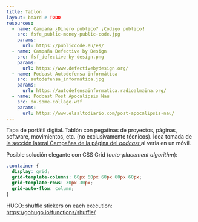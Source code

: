 ```yaml
---
title: Tablón
layout: board # TODO
resources:
  - name: Campaña ¿Dinero público? ¡Código público!
    src: fsfe_public-money-public-code.jpg
    params:
      url: https://publiccode.eu/es/
  - name: Campaña Defective by Design
    src: fsf_defective-by-design.png
    params:
      url: https://www.defectivebydesign.org/
  - name: Podcast Autodefensa informática
    src: autodefensa_informática.jpg
    params:
      url: https://autodefensainformatica.radioalmaina.org/
  - name: Podcast Post Apocalipsis Nau
    src: do-some-collage.wtf
    params:
      url: https://www.elsaltodiario.com/post-apocalipsis-nau/
---
```


Tapa de portátil digital. Tablón con pegatinas de proyectos, páginas, software, movimientos, etc. (no exclusivamente técnicos). Idea tomada de [la sección lateral Campañas de la página del _podcast_ ](https://autodefensainformatica.radioalmaina.org/#media_image-5) al verla en un móvil.

Posible solución elegante con CSS Grid (_auto-placement algorithm_):

```css
.container {
  display: grid;
  grid-template-columns: 60px 60px 60px 60px 60px;
  grid-template-rows: 30px 30px;
  grid-auto-flow: column;
}
```

HUGO: shuffle stickers on each execution: https://gohugo.io/functions/shuffle/
